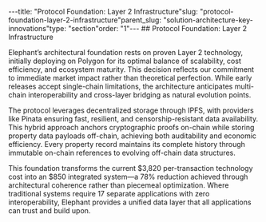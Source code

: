 ---title: "Protocol Foundation: Layer 2 Infrastructure"slug: "protocol-foundation-layer-2-infrastructure"parent_slug: "solution-architecture-key-innovations"type: "section"order: "1"---
\## Protocol Foundation: Layer 2 Infrastructure

Elephant’s architectural foundation rests on proven Layer 2 technology,
initially deploying on Polygon for its optimal balance of scalability,
cost efficiency, and ecosystem maturity. This decision reflects our
commitment to immediate market impact rather than theoretical
perfection. While early releases accept single-chain limitations, the
architecture anticipates multi-chain interoperability and cross-layer
bridging as natural evolution points.

The protocol leverages decentralized storage through IPFS, with
providers like Pinata ensuring fast, resilient, and censorship-resistant
data availability. This hybrid approach anchors cryptographic proofs
on-chain while storing property data payloads off-chain, achieving both
auditability and economic efficiency. Every property record maintains
its complete history through immutable on-chain references to evolving
off-chain data structures.

This foundation transforms the current $3,820 per-transaction technology
cost into an $850 integrated system—a 78% reduction achieved through
architectural coherence rather than piecemeal optimization. Where
traditional systems require 17 separate applications with zero
interoperability, Elephant provides a unified data layer that all
applications can trust and build upon.
